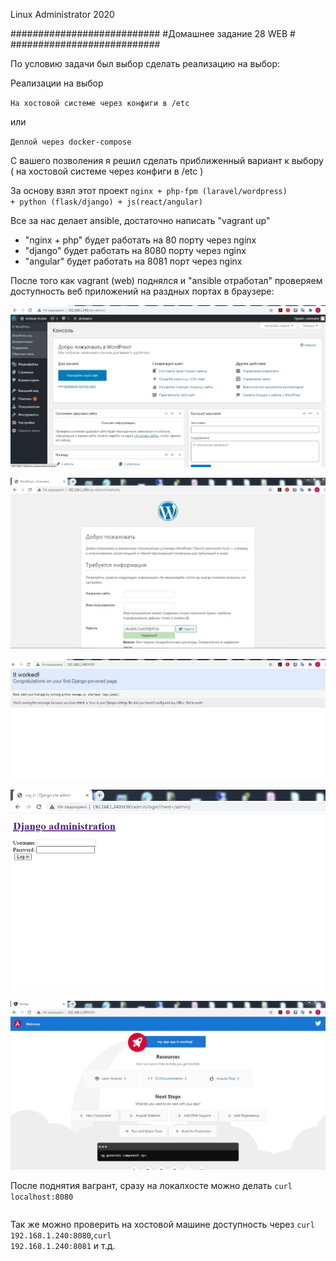
Linux Administrator 2020

   ###########################
   #Домашнее задание 28 WEB  #
   ###########################

   
По условию задачи был выбор сделать реализацию на выбор:

Реализации на выбор

<code>На хостовой системе через конфиги в /etc</code>

или

<code>Деплой через docker-compose</code>


С вашего позволения я решил сделать приближенный вариант к выбору ( на хостовой системе через конфиги в /etc )


За основу взял этот проект  <code>nginx + php-fpm (laravel/wordpress) + python (flask/django) + js(react/angular)</code>

Все за нас делает ansible, достаточно написать "vagrant up"

- "nginx + php" будет работать на 80 порту через nginx
- "django" будет работать на 8080 порту через nginx
- "angular" будет работать на 8081 порт через nginx


После того как vagrant (web)  поднялся и "ansible отработал" проверяем доступность веб приложений на раздных портах в браузере:


<p align="center"><img src="https://raw.githubusercontent.com/Kostyuk-Ruslan/otus-linux/master/work28_WEB/photo/80.JPG"></p>



<p align="center"><img src="https://raw.githubusercontent.com/Kostyuk-Ruslan/otus-linux/master/work28_WEB/photo/80_1.jpg"></p>



<p align="center"><img src="https://raw.githubusercontent.com/Kostyuk-Ruslan/otus-linux/master/work28_WEB/photo/8080.JPG"></p>




<p align="center"><img src="https://raw.githubusercontent.com/Kostyuk-Ruslan/otus-linux/master/work28_WEB/photo/8080_1.JPG"></p>




<p align="center"><img src="https://raw.githubusercontent.com/Kostyuk-Ruslan/otus-linux/master/work28_WEB/photo/8081.JPG"></p>



После поднятия вагрант, сразу на локалхосте можно делать <code>curl localhost:8080</code>



```

```


Так же можно проверить на хостовой машине доступность через <code>curl 192.168.1.240:8080</code>,<code>curl 192.168.1.240:8081</code> и т.д.




